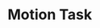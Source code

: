 # Motion Task

<x-prologue hidden image="recruiting-website-motion" command="bash -c 'cp /usr/src/app/{*.py,*.png,*.ttf} /data/ && echo Initialized files.'" />

## Introduction

In this task you are supposed to help the Nao robot kick the ball as close to the target position as possible. To simplify this task, we will work in 2-dimensions and you can only control the robots right leg. Everything else is fixed in position. For defining a kick motion, you should set the angles for the three parts of the Nao leg (thigh, tibia and foot).

Note that every joint has a minimum and maximum angle.

## Keyframes

A motion is defined by a list of keyframes. Each keyframe contains the target angles (in radians) of the thigh, tibia and foot joints as well as the duration in which the keyframe should be executed.
The position of the three joints and the neutral angles can be seen in the picture below.

![](joint_angles.png)

## Your task

In order to familiarise you with the concept of keyframes, your first task is to find keyframes by trying out different values. The text editor below already contains a list of 5 keyframes. When you press the "Generate animation button", you will see how these keyframes make the Nao robot move.

Now, it is your turn to tell the Nao how to move. Change the angle and duration values in the keyframes, delete keyframes, or add new ones. And don't forget to regularly try out your code by pressing "Save" and then "Generate animation".

Remember that the ultimate goal is to kick the ball as close to the target as possible, so try to generate motions that resemble a kick.

<x-text-editor file="/data/generate_keyframes.py" mode="python" />

<x-button image="recruiting-website-motion" command="python generate_animation.py" label="Generate animation" working-directory="/data" />

<x-image-viewer file="/data/animation.webp" mime="image/webp" />

## Kinematic Chain

In the following sections, we explore how [end effector](https://en.wikipedia.org/wiki/Robot_end_effector) positions and joint angles can be computed with [kinematic chains](https://en.wikipedia.org/wiki/Kinematic_chain). A kinematic chain is a mathematical model of how joints are connected together. It allows to calculate the position of the end effector from joint angles (forward kinematics) or joint angles from the position of the end effector (inverse kinematics).

### Forward Kinematics

With the so called [forward kinematics](https://en.wikipedia.org/wiki/Forward_kinematics) one can calculate the position of the end effector from the set of involved joint angles. Just from common sense it is obvious that such a calculation is possible because the position in space is exactly defined when given all joint angles. Since we want to control the robot's leg, we need a model of the leg first. Recall the leg structure that we introduced earlier:

![](kinematic_chain.png)

The kinematic chain is constructed starting at the hip of the robot where the leg is mounted. In our case, this is the position of the hip joint or `position_0`. For calculating `position_1` at the end of the thigh with the length `length_1` and angle `theta_1`:

```python
theta_1_with_offset = theta_1 - math.radians(45)

position_1 = Vec2d(
    position_0.x + math.cos(theta_1_with_offset) * length_1,
    position_0.y + math.sin(theta_1_with_offset) * length_1,
)
```

The end position of the tibia (`position_2`) is rotated by `theta_2` around `position_1` and translated by `length_2`. Since the zero angle depends on `theta_1`, it is added to `theta_2` (rotating the hip joint also rotates the end effector of our kinematic chain):

```python
theta_2_with_offset = theta_1_with_offset + theta_2 - math.radians(90)

position_2 = Vec2d(
    position_1.x + math.cos(theta_2_with_offset) * length_2,
    position_1.y + math.sin(theta_2_with_offset) * length_2,
)
```

Lastly, the end position of the foot span (`position_3`) is rotated by `theta_3` around `position_2` and translated by `length_3`. Again, the previous rotation `theta_2` is added to `theta_3`:

```python
theta_3_with_offset = theta_2_with_offset + theta_3 + math.radians(111.61)

position_3 = Vec2d(
    position_2.x + math.cos(theta_3_with_offset) * length_3,
    position_2.y + math.sin(theta_3_with_offset) * length_3,
)
```

When combining all calculations together, we can now calculate all positions and rotations of the joints given the joint angles. In the following code, the forward kinematics calculations are defined in the function `forward_kinematics()`. This function takes as arguments the initial position `position_0`, all joint angles `theta_*`, and all segment lengths `length_*`. It returns all joint positions and the rotation of the end effector, i.e. `rotation_3` (at `position_3`):

<x-text-editor file="/data/forward_kinematics.py" mode="python" />

You can execute the above code by saving it and then clicking the "Apply Forward Kinematics" button. Feel free to change the code (e.g. the angles `theta_*`).

<x-button image="recruiting-website-motion" command="python forward_kinematics.py" label="Apply forward kinematics" working-directory="/data" />

The output shows a visualization of the calculated joint positions with the help of the forward kinematics:

<x-image-viewer file="/data/forward_kinematics.png" mime="image/png" />

We can see that the forward kinematics are an easy way to calculate the end effector position and rotation given all joint angles and segment lengths. In the next section, we will use inverse kinematics to calculate the joint angles from a given end effector position and rotation.

### Inverse Kinematics

[Inverse kinematics](https://en.wikipedia.org/wiki/Inverse_kinematics) describe the inverse transform of the above described forward kinematics. In other words, when given a desired position and rotation of an end effector, one can obtain the joint angles necessary to reach this position from the inverse kinematics. One could use the forward kinematics to form an equation system for finding the joint angles (forward kinematics: *joint angles* -> *position*, inverse kinematics: *position* -> *joint angles*).

In contrast to the forward kinematics such a solution does not always exist and even if it exists, it can be ambiguous. In our example, we may have one of three possible cases: 1. *no solution* (impossible to reach that position), 2. *one solution* (only one set of joint angles reach the position), 3. *two solutions* (position is reachable with two sets of joint angles). As a more understandable example, consider holding your hand in fixed position in front of your head. You will find that there exist an infinite amount of different arm angles to achieve this, i.e. there exist infinite solutions for possible joint angles.

Calculating the inverse kinematics can be performed in many possible ways. In special cases, the inverse kinematics can be calculated analytically. But solving more complex forward kinematics may require numerical methods. In our example, we will calculate the inverse kinematics analytically and step-by-step to understand the concepts. Again, this is the kinematic chain used in the following sections:

![](kinematic_chain.png)

Given an end effector position `position_3` and rotation `rotation_3` we will now calculate the required joint angles to reach the position. The calculation is divided into two parts: First, calculating the position `position_2`  and then calculating the remaining angles `theta_3`, `theta_2`, and `theta_1`. Since we start with the position of the end effector and rotation, the `position_2` is simply the vector from `position_3` rotated by `rotation_3` with length `length_3` (the vector is subtracted to point in the other direction, i.e. to `position_2`):

```python
position_2 = Vec2d(
    position_3.x - math.cos(rotation_3) * length_3,
    position_3.y - math.sin(rotation_3) * length_3,
)
```

This achieves the first step of our calculation. The second step is to calculate the joint angles. As mentioned earlier, we might either not reach the end effector position (because the leg is simply too short), or the joint angles may be ambiguous. In the inverse kinematics calculation, we know the hip joint position `position_0` which means we can calculate the euclidian distance between `position_0` and `position_2`. We consider three cases:

1. Distance between `position_0` and `position_2` is *larger* than `length_1 + length_2`.
2. Distance between `position_0` and `position_2` is *equal* to `length_1 + length_2`.
3. Distance between `position_0` and `position_2` is *smaller* than `length_1 + length_2`.

In case 1 there exists no solution (leg is too short), case 2 yields one exact solution of joint angles (non-ambiguous), and case 3 creates two possible sets of joint angles (ambiguous).

Let's begin with **case 1 (leg too short)**: In this case the inverse kinematics does not have any solution. There does not exist any set of joint angles reaching the given end effector position and rotation.

In **case 2 (non-ambiguous)** the leg is fully stretched (no rotation change in knee joint, i.e. `90°` when including angle offsets):

```python
theta_2 = 0
theta_2_with_offset = theta_2 + math.radians(90)
```

`theta_1` is calculated as the angle between `-45°` (angle offset) and the distance vector of `position_0` to `position_2`:

```python
theta_1 = math.atan((position_2.y - position_0.y) /
                    (position_2.x - position_0.x))
theta_1_with_offset = theta_1 + math.radians(45)
```

The ankle joint must rotate to the final rotation `rotation_3` which means it is the remaining angle `theta_3` (since `theta_2` is zero, it can be omitted):

```python
theta_3 = rotation_3 - theta_1 - theta_2
theta_3_with_offset = theta_3 - math.radians(111.61)
```

The inverse kinematics for case 2 yields the joint angles `theta_*_with_offset`.

For **case 3 (ambiguous)** the inverse kinematics has two possible positions for the knee joint because the leg is longer than the distance between `position_0` and `position_2`. We are interested in the angles of the joints and already know the lengths between the joints. With the [law of cosines](https://en.wikipedia.org/wiki/Law_of_cosines) we can interpret the two solutions for the inverse kinematics as two triangles:

![](inverse_kinematic_ambiguous_triangle.png)

Assume that the point *A* is `position_0`, *C* and *C'* are the two solutions for `position_1`, and *B* is `position_2`. Then α corresponds to `theta_1`, γ corresponds to `theta_2`, and β corresponds to `theta_3` (they are not the same because of angle and rotation offsets). The lengths `a` and `b` are thigh and tibia length (`0.2m`), `c` is the distance between `position_0` and `position_2`.

First, the rotation of the distance vector of `position_0` to `position_2` is calculated (as before but we don't need the angle offset):

```python
theta_1_1 = math.atan((position_2.y - position_0.y) /
                      (position_2.x - position_0.x))
```

This angle represents the rotation of the `c` line in the triangle above. The angle α is calculated with:

```python
theta_1_2 = math.acos(
    (distance_0_to_2 ** 2 + length_1 ** 2 - length_2 ** 2) /
    (2 * distance_0_to_2 * length_1),
)
```

The resulting angles for both joint angle solutions are calculated by substracting or adding α to the rotation of the distance vector:

```python
 first_theta_1 = theta_1_1 - theta_1_2
second_theta_1 = theta_1_1 + theta_1_2
 first_theta_1_with_offset =  first_theta_1 + math.radians(45)
second_theta_1_with_offset = second_theta_1 + math.radians(45)
```

The next step is to calculate the angle γ with the same approach:

```python
theta_2 = math.acos(
    (length_1 ** 2 + length_2 ** 2 - distance_0_to_2 ** 2) /
    (2 * length_1 * length_2),
)
```

The angle γ measures between the thigh and tibia but is rotated by `180°` and again substracted or added:

```python
 first_theta_2 = math.pi - theta_2_1
second_theta_2 = theta_2_1 - math.pi
 first_theta_2_with_offset =  first_theta_2 + math.radians(90)
second_theta_2_with_offset = second_theta_2 + math.radians(90)
```

The third angle `theta_3` can be calculated by substracting `theta_1` and `theta_2` from `rotation_3` because the sum of all three angles must result in the rotation of the end effector:

```python
 first_theta_3 = rotation_3 -  first_theta_1 -  first_theta_2
second_theta_3 = rotation_3 - second_theta_1 - second_theta_2
 first_theta_3_with_offset =  first_theta_3 - math.radians(111.61)
second_theta_3_with_offset = second_theta_3 - math.radians(111.61)
```

At this point, all required calculations for the inverse kinematics are finished which allow calculating the required joint angles for reaching the end effector position and rotation. The following code contains the inverse kinematics calculations in the function `inverse_kinematics()`. This function takes as arguments the initial position `position_0`, the end effector position `position_3` and rotation `rotation_3`, and all segment lengths `length_*`. It returns the joint angles, i.e. `theta_*`:

<x-text-editor file="/data/inverse_kinematics.py" mode="python" />

You can execute the above code by saving it and then clicking the "Apply Inverse Kinematics" button. Feel free to change for example the end effector position `position_3` and rotation `rotation_3`.

<x-button image="recruiting-website-motion" command="python inverse_kinematics.py" label="Apply inverse kinematics" working-directory="/data" />

The output shows a visualization of the joints when moved to their calculated angles with the help of the inverse kinematics:

<x-image-viewer file="/data/inverse_kinematics.png" mime="image/png" />

Inverse kinematics allow to calculate the joint angles from the end effector position and rotation. Not all kinematic chains in the real world are as easily computable as our example. Often they cannot be solved analytically but require numerical methods. In the next section we will use the inverse kinematics to calculate the joint angles of our example NAO robot and try to kick the ball at the correct position.

## Keyframes with Inverse Kinematics

![](joint_angles.png)

Wie man sieht, infeasible solutions weil Joint Angles nicht erreichbar. -> Lösungen aussortieren/filtern

Nächster Schritt: Einbinden in Animation/Keyframes
